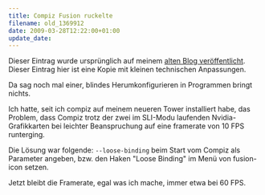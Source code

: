 ```yaml
---
title: Compiz Fusion ruckelte
filename: old_1369912
date: 2009-03-28T12:22:00+01:00
update_date:
---
```

Dieser Eintrag wurde ursprünglich auf meinem [alten Blog veröffentlicht](https://stu.blogger.de/stories/1369912/). Dieser Eintrag hier ist eine Kopie mit kleinen technischen Anpassungen.

Da sag noch mal einer, blindes Herumkonfigurieren in Programmen bringt nichts.

Ich hatte, seit ich compiz auf meinem neueren Tower installiert habe, das Problem, dass Compiz trotz der zwei im SLI-Modu laufenden Nvidia-Grafikkarten bei leichter Beanspruchung auf eine framerate von 10 FPS runterging.

Die Lösung war folgende: `--loose-binding` beim Start vom Compiz als Parameter angeben, bzw. den Haken "Loose Binding" im Menü von fusion-icon setzen.

Jetzt bleibt die Framerate, egal was ich mache, immer etwa bei 60 FPS.
